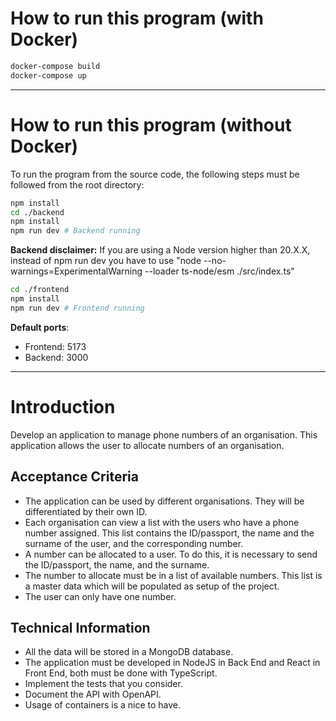 # How to run this program (with Docker)

```sh
docker-compose build
docker-compose up
```

---

# How to run this program (without Docker)

To run the program from the source code, the following steps must be followed from the root directory:

```sh
npm install
cd ./backend
npm install
npm run dev # Backend running
```
**Backend disclaimer:** If you are using a Node version higher than 20.X.X, instead of npm run dev you have to use "node --no-warnings=ExperimentalWarning --loader ts-node/esm ./src/index.ts"


```sh
cd ./frontend
npm install
npm run dev # Frontend running
```

**Default ports**: 
- Frontend: 5173
- Backend: 3000

---

# Introduction

Develop an application to manage phone numbers of an organisation. This application allows the user to allocate numbers of an organisation.

## Acceptance Criteria

- The application can be used by different organisations. They will be differentiated by their own ID.
- Each organisation can view a list with the users who have a phone number assigned. This list contains the ID/passport, the name and the surname of the user, and the corresponding number.
- A number can be allocated to a user. To do this, it is necessary to send the ID/passport, the name, and the surname.
- The number to allocate must be in a list of available numbers. This list is a master data which will be populated as setup of the project.
- The user can only have one number.

## Technical Information

- All the data will be stored in a MongoDB database.
- The application must be developed in NodeJS in Back End and React in Front End, both must be done with TypeScript.
- Implement the tests that you consider.
- Document the API with OpenAPI.
- Usage of containers is a nice to have.
